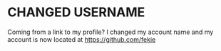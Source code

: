 # CHANGED USERNAME

Coming from a link to my profile? I changed my account name and my account is now located at https://github.com/fekie
